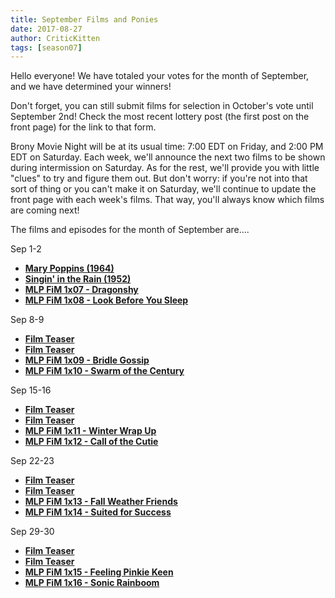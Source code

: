 ```yaml
---
title: September Films and Ponies
date: 2017-08-27
author: CriticKitten
tags: [season07]
---
```


Hello everyone!  We have totaled your votes for the month of September, and we have determined your winners!

Don't forget, you can still submit films for selection in October's vote until September 2nd!  Check the most recent lottery post (the first post on the front page) for the link to that form.

Brony Movie Night will be at its usual time: 7:00 EDT on Friday, and 2:00 PM EDT on Saturday.  Each week, we'll announce the next two films to be shown during intermission on Saturday.  As for the rest, we'll provide you with little "clues" to try and figure them out.  But don't worry: if you're not into that sort of thing or you can't make it on Saturday, we'll continue to update the front page with each week's films.  That way, you'll always know which films are coming next!

The films and episodes for the month of September are.... 

Sep 1-2
-	**[Mary Poppins (1964)][m1]**
-	**[Singin' in the Rain (1952)][m2]**
-	**[MLP FiM 1x07 - Dragonshy][p1]**
-	**[MLP FiM 1x08 - Look Before You Sleep][p2]**

Sep 8-9
-	**[Film Teaser][m3]**
-	**[Film Teaser][m4]**
-	**[MLP FiM 1x09 - Bridle Gossip][p3]**
-	**[MLP FiM 1x10 - Swarm of the Century][p4]**

Sep 15-16
-	**[Film Teaser][m5]**
-	**[Film Teaser][m6]**
-	**[MLP FiM 1x11 - Winter Wrap Up][p5]**
-	**[MLP FiM 1x12 - Call of the Cutie][p6]**

Sep 22-23
-	**[Film Teaser][m7]**
-	**[Film Teaser][m8]**
-	**[MLP FiM 1x13 - Fall Weather Friends][p7]**
-	**[MLP FiM 1x14 - Suited for Success][p8]**

Sep 29-30
-	**[Film Teaser][m9]**
-	**[Film Teaser][m10]**
-	**[MLP FiM 1x15 - Feeling Pinkie Keen][p9]**
-	**[MLP FiM 1x16 - Sonic Rainboom][p10]**

[m1]: http://www.imdb.com/title/tt0058331/
[m2]: http://www.imdb.com/title/tt0045152/
[m3]: https://qph.ec.quoracdn.net/main-qimg-70bfc6906f3c834b95d98233a3588b2b-c
[m4]: https://s-media-cache-ak0.pinimg.com/originals/a2/85/a2/a285a2bfc5d463517a3c88dba9c9d2ec.jpg
[m5]: http://www.radionz.co.nz/assets/news/104358/eight_col_humpback_whales.jpg
[m6]: https://cdn.theatlantic.com/assets/media/img/mt/2016/01/14427500673_480edefe51_k/lead_960.jpg
[m7]: http://i.telegraph.co.uk/multimedia/archive/02133/sw_2133768b.jpg
[m8]: http://68.media.tumblr.com/tumblr_lrvzpx3WZW1qlw72z.gif
[m9]: https://openclipart.org/image/2400px/svg_to_png/203643/cane-hat.png
[m10]: http://i.imgur.com/15zjYHx.jpg
[p1]: http://www.imdb.com/title/tt1832714/
[p2]: http://www.imdb.com/title/tt1832716/
[p3]: http://www.imdb.com/title/tt1832712/
[p4]: http://www.imdb.com/title/tt1832717/
[p5]: http://www.imdb.com/title/tt1832718/
[p6]: http://www.imdb.com/title/tt1832713/
[p7]: http://www.imdb.com/title/tt1832715/
[p8]: http://www.imdb.com/title/tt1836489/
[p9]: http://www.imdb.com/title/tt1843580/
[p10]: http://www.imdb.com/title/tt1850770/
